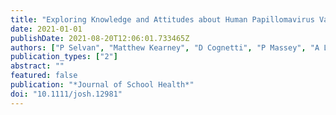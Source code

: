 ```yaml
---
title: "Exploring Knowledge and Attitudes about Human Papillomavirus Vaccination among School Nurses in an Urban School District"
date: 2021-01-01
publishDate: 2021-08-20T12:06:01.733465Z
authors: ["P Selvan", "Matthew Kearney", "D Cognetti", "P Massey", "A Leader"]
publication_types: ["2"]
abstract: ""
featured: false
publication: "*Journal of School Health*"
doi: "10.1111/josh.12981"
---
```


